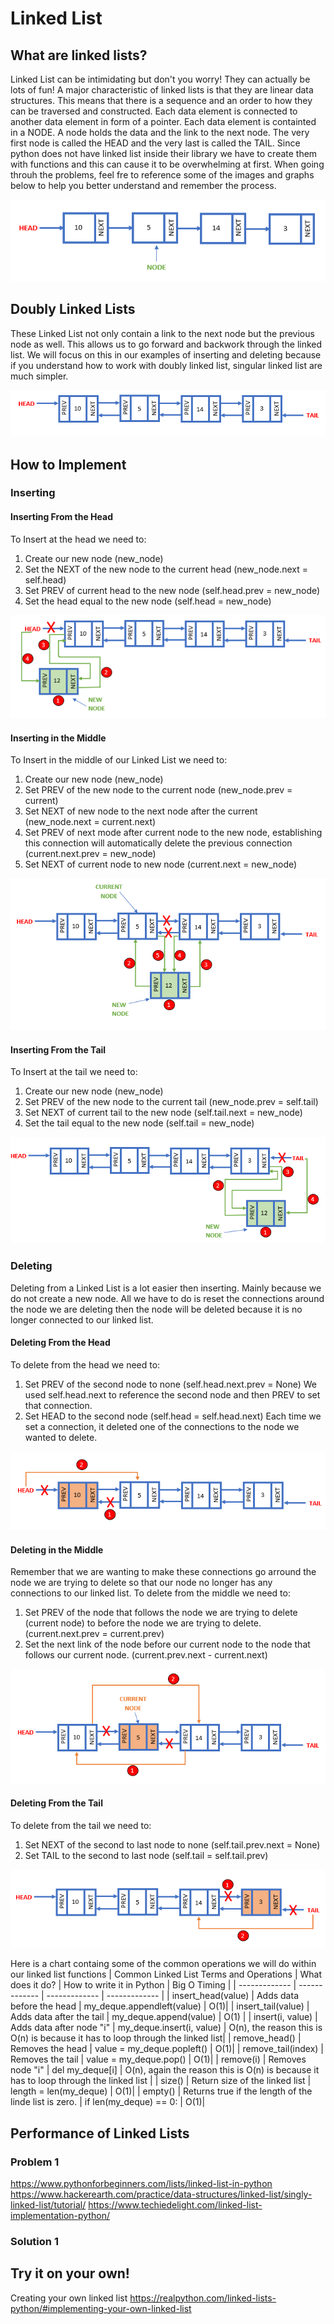 # Linked List
## What are linked lists? 
Linked List can be intimidating but don't you worry! They can actually be lots of fun! A major characteristic of linked lists is that they are linear data structures. This means that there is a sequence and an order to how they can be traversed and constructed. Each data element is connected to another data element in form of a pointer. Each data element is containted in a NODE. A node holds the data and the link to the next node. The very first node is called the HEAD and the very last is called the TAIL. Since python does not have linked list inside their library we have to create them with functions and this can cause it to be overwhelming at first. When going throuh the problems, feel fre to reference some of the images and graphs below to help you better understand and remember the process. 

![Linked List Example](LinkedList.PNG)

## Doubly Linked Lists
These Linked List not only contain a link to the next node but the previous node as well. This allows us to go forward and backwork through the linked list. We will focus on this in our examples of inserting and deleting because if you understand how to work with doubly linked list, singular linked list are much simpler. 

![Doubly Linked List Example](DoublyLinkedList.PNG)

## How to Implement
### Inserting 
#### Inserting From the Head
To Insert at the head we need to:
1) Create our new node (new_node)
2) Set the NEXT of the new node to the current head (new_node.next = self.head)
3) Set PREV of current head to the new node (self.head.prev = new_node)
4) Set the head equal to the new node (self.head = new_node)

![Inserting at the head Example](InsertHeadLL.PNG)

#### Inserting in the Middle
To Insert in the middle of our Linked List we need to:
1) Create our new node (new_node)
2) Set PREV of the new node to the current node (new_node.prev = current)
3) Set NEXT of new node to the next node after the current (new_node.next = current.next)
4) Set PREV of next mode after current node to the new node, establishing this connection will automatically delete the previous connection (current.next.prev = new_node)
5) Set NEXT of current node to new node (current.next = new_node)

![Inserting in the middle Example](InsertMidLL.PNG)

#### Inserting From the Tail
To Insert at the tail we need to:
1) Create our new node (new_node)
2) Set PREV of the new node to the current tail (new_node.prev = self.tail)
3) Set NEXT of current tail to the new node (self.tail.next = new_node)
4) Set the tail equal to the new node (self.tail = new_node)

![Inserting at the tail Example](InsertTailLL.PNG)

### Deleting 
Deleting from a Linked List is a lot easier then inserting. Mainly because we do not create a new node. All we have to do is reset the connections around the node we are deleting then the node will be deleted because it is no longer connected to our linked list. 

#### Deleting From the Head
To delete from the head we need to:
1) Set PREV of the second node to none (self.head.next.prev = None) We used self.head.next to reference the second node and then PREV to set that connection. 
2) Set HEAD to the second node (self.head = self.head.next) Each time we set a connection, it deleted one of the connections to the node we wanted to delete. 

![Deleting at the head Example](RemoveHeadLL.PNG)

#### Deleting in the Middle
Remember that we are wanting to make these connections go arround the node we are trying to delete so that our node no longer has any connections to our linked list. 
To delete from the middle we need to:
1) Set PREV of the node that follows the node we are trying to delete (current node) to before the node we are trying to delete. (current.next.prev = current.prev)
2) Set the next link of the node before our current node to the node that follows our current node. (current.prev.next - current.next)

![Deleting in the middle Example](DeleteMidLL.PNG)

#### Deleting From the Tail
To delete from the tail we need to:
1) Set NEXT of the second  to last node to none (self.tail.prev.next = None)
2) Set TAIL to the second to last node (self.tail = self.tail.prev)

![Deleting at the tail Example](RemoveTailLL.PNG)

Here is a chart containg some of the common operations we will do within our linked list functions
| Common Linked List Terms and Operations  | What does it do? | How to write it in Python | Big O Timing |
| ------------- | ------------- | ------------- | ------------- |
| insert_head(value)  | Adds data before the head  | my_deque.appendleft(value) | O(1)|
| insert_tail(value)  | Adds data after the tail  | my_deque.append(value) | O(1) |
| insert(i, value)  | Adds data after node "i"  | my_deque.insert(i, value) | O(n), the reason this is O(n) is because it has to loop through the linked list|
| remove_head()  | Removes the head | value = my_deque.popleft() | O(1)|
| remove_tail(index)  | Removes the tail | value = my_deque.pop() | O(1)|
| remove(i)  | Removes node "i" | del my_deque[i] | O(n), again the reason this is O(n) is because it has to loop through the linked list |
| size()  | Return size of the linked list  | length = len(my_deque) | O(1)|
| empty()  | Returns true if the length of the linde list is zero. | if len(my_deque) == 0: | O(1)|




## Performance of Linked Lists

### Problem 1
https://www.pythonforbeginners.com/lists/linked-list-in-python
https://www.hackerearth.com/practice/data-structures/linked-list/singly-linked-list/tutorial/
https://www.techiedelight.com/linked-list-implementation-python/

### Solution 1
## Try it on your own!
Creating your own linked list https://realpython.com/linked-lists-python/#implementing-your-own-linked-list
